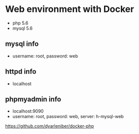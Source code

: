 # Web environment with Docker
* php 5.6
* mysql 5.6
## mysql info
* username: root, password: web
## httpd info
* localhost
## phpmyadmin info
* localhost:9090
* username: root, password: web, server: h-mysql-web


https://github.com/dyarleniber/docker-php